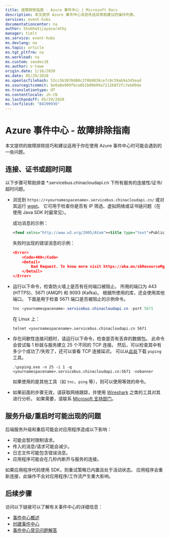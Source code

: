 ```yaml
---
title: 故障排除指南 - Azure 事件中心 | Microsoft Docs
description: 本文提供 Azure 事件中心消息传送异常和建议的操作列表。
services: event-hubs
documentationcenter: na
author: ShubhaVijayasarathy
manager: timlt
ms.service: event-hubs
ms.devlang: na
ms.topic: article
ms.tgt_pltfrm: na
ms.workload: na
ms.custom: seodec18
ms.author: v-tawe
origin.date: 1/16/2020
ms.date: 05/29/2020
ms.openlocfilehash: 53cc5b3070d80c2f0b9836ce7c0c59ab9a345ead
ms.sourcegitcommit: be0a8e909fbce6b1b09699a721268f2fc7eb89de
ms.translationtype: HT
ms.contentlocale: zh-CN
ms.lasthandoff: 05/29/2020
ms.locfileid: "84199936"
---
```

# <a name="azure-event-hubs---troubleshooting-guide"></a>Azure 事件中心 - 故障排除指南
本文提供的故障排除技巧和建议适用于你在使用 Azure 事件中心时可能会遇到的一些问题。

## <a name="connectivity-certificate-or-timeout-issues"></a>连接、证书或超时问题
以下步骤可帮助排查 *.servicebus.chinacloudapi.cn 下所有服务的连接性/证书/超时问题。 

- 浏览到 `https://<yournamespacename>.servicebus.chinacloudapi.cn/` 或对其运行 [wget](https://www.gnu.org/software/wget/)。 它可用于检查你是否有 IP 筛选、虚拟网络或证书链问题（在使用 Java SDK 时最常见）。

    成功消息的示例：
    
    ```xml
    <feed xmlns="http://www.w3.org/2005/Atom"><title type="text">Publicly Listed Services</title><subtitle type="text">This is the list of publicly-listed services currently available.</subtitle><id>uuid:27fcd1e2-3a99-44b1-8f1e-3e92b52f0171;id=30</id><updated>2019-12-27T13:11:47Z</updated><generator>Service Bus 1.1</generator></feed>
    ```
    
    失败时出现的错误消息的示例：

    ```json
    <Error>
        <Code>400</Code>
        <Detail>
            Bad Request. To know more visit https://aka.ms/sbResourceMgrExceptions. . TrackingId:b786d4d1-cbaf-47a8-a3d1-be689cda2a98_G22, SystemTracker:NoSystemTracker, Timestamp:2019-12-27T13:12:40
        </Detail>
    </Error>
    ```
- 运行以下命令，检查防火墙上是否有任何端口被阻止。 所用的端口为 443 (HTTPS)、5671 (AMQP) 和 9093 (Kafka)。 根据所使用的库，还会使用其他端口。 下面是用于检查 5671 端口是否被阻止的示例命令。

    ```powershell
    tnc <yournamespacename>.servicebus.chinacloudapi.cn -port 5671
    ```

    在 Linux 上：

    ```shell
    telnet <yournamespacename>.servicebus.chinacloudapi.cn 5671
    ```
- 存在间歇性连接问题时，请运行以下命令，检查是否有丢弃的数据包。 此命令会尝试每 1 秒就与服务建立 25 个不同的 TCP 连接。 然后，可以检查其中有多少个成功了/失败了，还可以查看 TCP 连接延迟。 可以从[此处](https://docs.microsoft.com/sysinternals/downloads/psping)下载 `psping` 工具。

    ```shell
    .\psping.exe -n 25 -i 1 -q <yournamespacename>.servicebus.chinacloudapi.cn:5671 -nobanner
    ```

    如果使用的是其他工具（如 `tnc`、`ping` 等），则可以使用等效的命令。 
- 如果前面的步骤无效，请获取网络跟踪，并使用 [Wireshark](https://www.wireshark.org/) 之类的工具对其进行分析。 如果需要，请联系 [Microsoft 支持部门](https://support.microsoft.com/)。 

## <a name="issues-that-may-occur-with-service-upgradesrestarts"></a>服务升级/重启时可能出现的问题
后端服务升级和重启可能会对应用程序造成以下影响：

- 可能会暂时限制请求。
- 传入的消息/请求可能会减少。
- 日志文件可能包含错误消息。
- 应用程序可能会在几秒内断开与服务的连接。

如果应用程序代码使用 SDK，则重试策略已内置且处于活动状态。 应用程序会重新连接，此操作不会对应用程序/工作流产生重大影响。

## <a name="next-steps"></a>后续步骤

访问以下链接可以了解有关事件中心的详细信息：

* [事件中心概述](event-hubs-what-is-event-hubs.md)
* [创建事件中心](event-hubs-create.md)
* [事件中心常见问题解答](event-hubs-faq.md)
